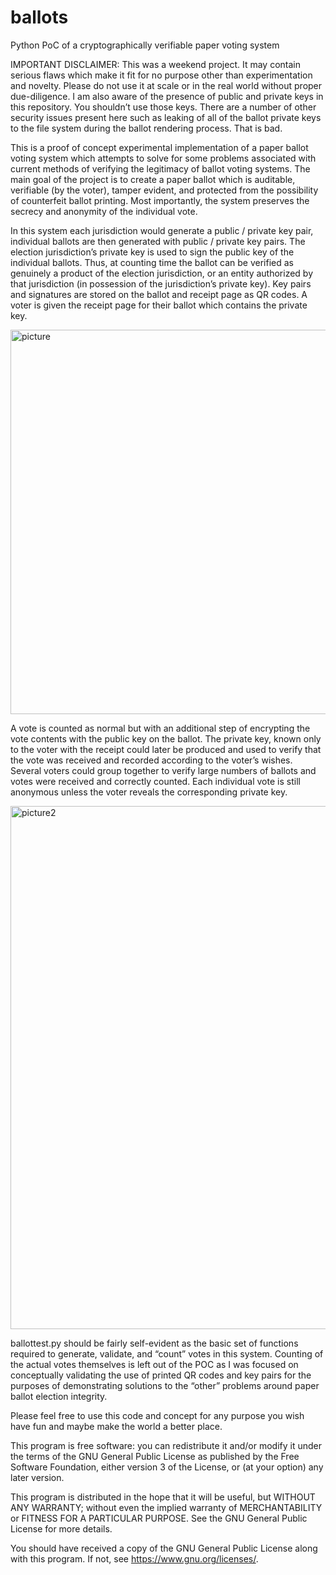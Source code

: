 # ballots
Python PoC of a cryptographically verifiable paper voting system

IMPORTANT DISCLAIMER: This was a weekend project. It may contain serious flaws which make it fit for no purpose other than experimentation and novelty. Please do not use it at scale or in the real world without proper due-diligence. I am also aware of the presence of public and private keys in this repository. You shouldn’t use those keys. There are a number of other security issues present here such as leaking of all of the ballot private keys to the file system during the ballot rendering process. That is bad.

This is a proof of concept experimental implementation of a paper ballot voting system which attempts to solve for some problems associated with current methods of verifying the legitimacy of ballot voting systems. The main goal of the project is to create a paper ballot which is auditable, verifiable (by the voter), tamper evident, and protected from the possibility of counterfeit ballot printing. Most importantly, the system preserves the secrecy and anonymity of the individual vote.

In this system each jurisdiction would generate a public / private key pair, individual ballots are then generated with public / private key pairs. The election jurisdiction’s private key is used to sign the public key of the individual ballots. Thus, at counting time the ballot can be verified as genuinely a product of the election jurisdiction, or an entity authorized by that jurisdiction (in possession of the jurisdiction’s private key). Key pairs and signatures are stored on the ballot and receipt page as QR codes. A voter is given the receipt page for their ballot which contains the private key.

<img width="615" alt="picture" src="https://user-images.githubusercontent.com/2677122/202910296-a876ee74-a6e7-49bd-bcd5-c761f69f8ad5.png">

A vote is counted as normal but with an additional step of encrypting the vote contents with the public key on the ballot. The private key, known only to the voter with the receipt could later be produced and used to verify that the vote was received and recorded according to the voter’s wishes. Several voters could group together to verify large numbers of ballots and votes were received and correctly counted. Each individual vote is still anonymous unless the voter reveals the corresponding private key.

<img width="837" alt="picture2" src="https://user-images.githubusercontent.com/2677122/202910301-850b2e1d-b661-4e57-9dea-df3413a7d92e.png">

ballottest.py should be fairly self-evident as the basic set of functions required to generate, validate, and “count” votes in this system. Counting of the actual votes themselves is left out of the POC as I was focused on conceptually validating the use of printed QR codes and key pairs for the purposes of demonstrating solutions to the “other” problems around paper ballot election integrity.

Please feel free to use this code and concept for any purpose you wish have fun and maybe make the world a better place.

This program is free software: you can redistribute it and/or modify it under the terms of the GNU General Public License as published by the Free Software Foundation, either version 3 of the License, or (at your option) any later version.

This program is distributed in the hope that it will be useful, but WITHOUT ANY WARRANTY; without even the implied warranty of MERCHANTABILITY or FITNESS FOR A PARTICULAR PURPOSE. See the GNU General Public License for more details.

You should have received a copy of the GNU General Public License along with this program. If not, see <https://www.gnu.org/licenses/>.

